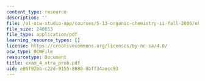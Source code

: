 ```yaml
---
content_type: resource
description: ''
file: /ol-ocw-studio-app/courses/5-13-organic-chemistry-ii-fall-2006/e86f92bbc22d915586808bff34aecc93_exam_4_xtra_prob.pdf
file_size: 240653
file_type: application/pdf
learning_resource_types: []
license: https://creativecommons.org/licenses/by-nc-sa/4.0/
ocw_type: OCWFile
resourcetype: Document
title: exam_4_xtra_prob.pdf
uid: e86f92bb-c22d-9155-8680-8bff34aecc93
---
```

